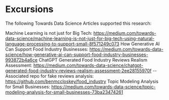 # Excursions

The following Towards Data Science Articles supported this research:

Machine Learning is not just for Big Tech: https://medium.com/towards-data-science/machine-learning-is-not-just-for-big-tech-using-natural-language-processing-to-support-small-8f571249c073
How Generative AI Can Support Food Industry Businesses: https://medium.com/towards-data-science/how-generative-ai-can-support-food-industry-businesses-993872b4a6ce
ChatGPT Generated Food Industry Reviews Realism Assessment: https://medium.com/towards-data-science/chatgpt-generated-food-industry-reviews-realism-assessment-2ee28155970f
-- Associated repo for fake reviews analysis: https://github.com/benmccloskey/food_industry
Topic Modeling Analysis for Small Businesses: https://medium.com/towards-data-science/topic-modeling-analysis-for-small-businesses-73ba23474261
